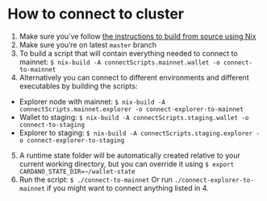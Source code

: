 # How to connect to cluster

1. Make sure you’ve follow [the instructions to build from source using Nix](build-cardano-sl-and-daedalus-from-source-code.md)
2. Make sure you’re on latest `master` branch
3. To build a script that will contain everything needed to connect to mainnet: `$ nix-build -A connectScripts.mainnet.wallet -o connect-to-mainnet`
4. Alternatively you can connect to different environments and different executables by building the scripts:
- Explorer node with mainnet: `$ nix-build -A connectScripts.mainnet.explorer -o connect-explorer-to-mainnet`
- Wallet to staging: `$ nix-build -A connectScripts.staging.wallet -o connect-to-staging`
- Explorer to staging: `$ nix-build -A connectScripts.staging.explorer -o connect-explorer-to-staging`
5. A runtime state folder will be automatically created relative to your current
   working directory, but you can override it using `$ export CARDANO_STATE_DIR=~/wallet-state`
6. Run the script: `$ ./connect-to-mainnet`
   Or run `./connect-explorer-to-mainnet` if you might want to connect anything listed in 4.
